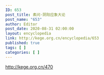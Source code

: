 ```yaml
---
ID: 653
post_title: 素问·阴阳应象大论
post_name: "653"
author: Editor
post_date: 2020-08-31 02:00:00
layout: encyclopedia
link: http://kege.org.cn/encyclopedia/653
published: true
tags: [ ]
categories: [ ]
---
```

http://kege.org.cn/470